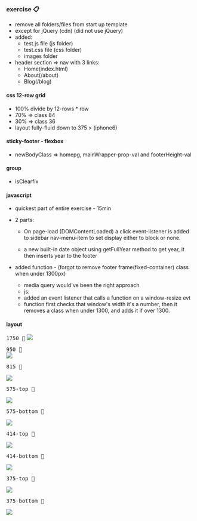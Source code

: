 ### exercise :clipboard:

- remove all folders/files from start up template
- except for jQuery (cdn) (did not use jQuery)
- added:
   +  test.js file (js folder)
   +  test.css file (css folder)
   +  images folder
- header section => nav with 3 links:
   +  Home(index.html)
   +  About(/about)
   +  Blog(/blog)

#### css 12-row grid 
- 100% divide by 12-rows * row
- 70% => class 84
- 30% => class 36
- layout fully-fluid down to 375 > (iphone6)

#### sticky-footer - flexbox
- newBodyClass => homepg, mainWrapper-prop-val and footerHeight-val

#### group
- isClearfix

#### javascript
- quickest part of entire exercise - 15min
- 2 parts:

   + On page-load (DOMContentLoaded) a click event-listener is added to 
     sidebar nav-menu-item to set display either to block or none.

   + a new built-in date object using getFullYear method to get year,
     it then inserts year to the footer
     
- added function - (forgot to remove footer frame(fixed-container) class when under 1300px)
  - media query would've been the right approach
  - js:
   +  added an event listener that calls a function on a window-resize evt
   +  function first checks that window's width it's a number, then it removes a class when
      under 1300, and adds it if over 1300.
      
      


#### layout

<kbd>1750 :doughnut:</kbd>
![](public/images/1750+.png)

<kbd>950 :doughnut:</kbd>         
![](public/images/950+.png)

<kbd>815 :doughnut:</kbd>    

![](public/images/815+.png)

<kbd>575-top :doughnut:</kbd>   

![](public/images/575-top.png)

<kbd>575-bottom :doughnut:</kbd>   

![](public/images/575-bottom.png)

<kbd>414-top :doughnut:</kbd>   

![](public/images/414-top.png)

<kbd>414-bottom :doughnut:</kbd>   

![](public/images/414-bottom.png)

<kbd>375-top :doughnut:</kbd>   

![](public/images/375-top.png)

<kbd>375-bottom :doughnut:</kbd>   

![](public/images/375-bottom.png)









